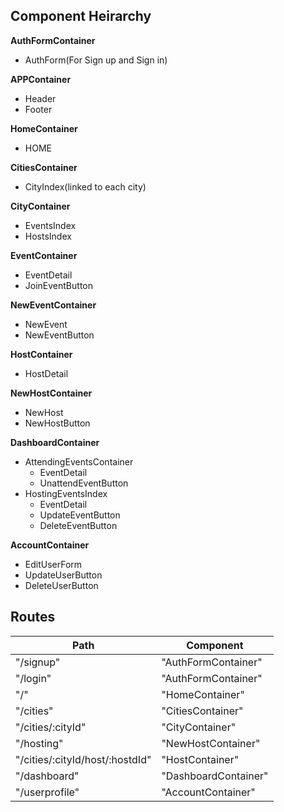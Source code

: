 ## Component Heirarchy

**AuthFormContainer**
 - AuthForm(For Sign up and Sign in)

**APPContainer**
  - Header
  - Footer

**HomeContainer**
  - HOME

**CitiesContainer**
 * CityIndex(linked to each city)

**CityContainer**
 - EventsIndex
 - HostsIndex


**EventContainer**
 - EventDetail
 - JoinEventButton

**NewEventContainer**
  - NewEvent
  - NewEventButton

**HostContainer**
 - HostDetail

**NewHostContainer**
 - NewHost
 - NewHostButton

**DashboardContainer**
 - AttendingEventsContainer
   - EventDetail
   - UnattendEventButton
 - HostingEventsIndex
   - EventDetail
   - UpdateEventButton
   - DeleteEventButton

 **AccountContainer**
  - EditUserForm
  - UpdateUserButton
  - DeleteUserButton

## Routes

|Path   | Component   |
|-------|-------------|
| "/signup" | "AuthFormContainer" |
| "/login" | "AuthFormContainer" |
| "/"        | "HomeContainer" | (index route)
| "/cities"  | "CitiesContainer" |
| "/cities/:cityId" | "CityContainer" |
| "/hosting" | "NewHostContainer" |
| "/cities/:cityId/host/:hostdId" | "HostContainer" |
| "/dashboard" | "DashboardContainer" |
| "/userprofile" | "AccountContainer" |
